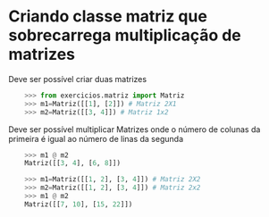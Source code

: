 # Criando classe matriz que sobrecarrega multiplicação de matrizes

Deve ser possível criar duas matrizes

```python
    >>> from exercicios.matriz import Matriz
    >>> m1=Matriz([[1], [2]]) # Matriz 2X1
    >>> m2=Matriz([[3, 4]]) # Matriz 1x2

```

Deve ser possível multiplicar Matrizes onde o número de colunas da primeira é igual ao número de linas da segunda

```python
    >>> m1 @ m2
    Matriz([[3, 4], [6, 8]])

```

```python
    >>> m1=Matriz([[1, 2], [3, 4]]) # Matriz 2X2
    >>> m2=Matriz([[1, 2], [3, 4]]) # Matriz 2x2
    >>> m1 @ m2
    Matriz([[7, 10], [15, 22]])

```